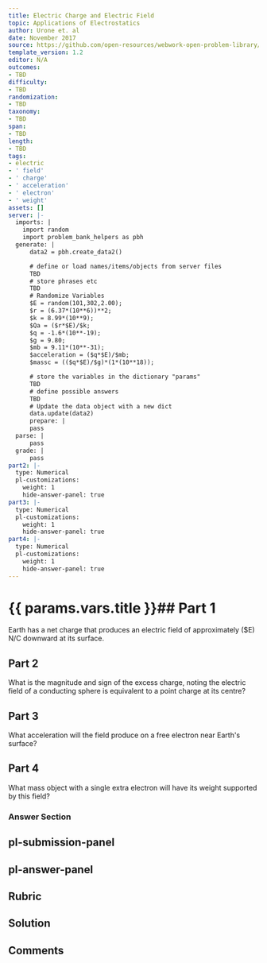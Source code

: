 ```yaml
---
title: Electric Charge and Electric Field
topic: Applications of Electrostatics
author: Urone et. al
date: November 2017
source: https://github.com/open-resources/webwork-open-problem-library/tree/master/Contrib/BrockPhysics/College_Physics_Urone/18.Electric_Field/18-08.Applications_of_Electrostatics/NU_U17_18_08_004.pg
template_version: 1.2
editor: N/A
outcomes:
- TBD
difficulty:
- TBD
randomization:
- TBD
taxonomy:
- TBD
span:
- TBD
length:
- TBD
tags:
- electric
- ' field'
- ' charge'
- ' acceleration'
- ' electron'
- ' weight'
assets: []
server: |-
  imports: |
    import random
    import problem_bank_helpers as pbh
  generate: |
      data2 = pbh.create_data2()

      # define or load names/items/objects from server files
      TBD
      # store phrases etc
      TBD
      # Randomize Variables
      $E = random(101,302,2.00);
      $r = (6.37*(10**6))**2;
      $k = 8.99*(10**9);
      $Qa = ($r*$E)/$k;
      $q = -1.6*(10**-19);
      $g = 9.80;
      $mb = 9.11*(10**-31);
      $acceleration = ($q*$E)/$mb;
      $massc = (($q*$E)/$g)*(1*(10**18));

      # store the variables in the dictionary "params"
      TBD
      # define possible answers
      TBD
      # Update the data object with a new dict
      data.update(data2)
      prepare: |
      pass
  parse: |
      pass
  grade: |
      pass
part2: |-
  type: Numerical
  pl-customizations:
    weight: 1
    hide-answer-panel: true
part3: |-
  type: Numerical
  pl-customizations:
    weight: 1
    hide-answer-panel: true
part4: |-
  type: Numerical
  pl-customizations:
    weight: 1
    hide-answer-panel: true
---
```


# {{ params.vars.title }}## Part 1 
Earth has a net charge that produces an electric field of approximately ($E) N/C downward at its surface. 
## Part 2 
What is the magnitude and sign of the excess charge, noting the electric field of a conducting sphere is equivalent to a point charge at its centre? 
## Part 3 
What acceleration will the field produce on a free electron near Earth's surface? 
## Part 4 
What mass object with a single extra electron will have its weight supported by this field? 


### Answer Section 


## pl-submission-panel 


## pl-answer-panel 


## Rubric 


## Solution 


## Comments 


